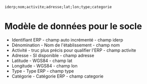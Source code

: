     iderp;nom;activite;adresse;lat;lon;type;categorie

# Modèle de données pour le socle

 - Identifiant ERP - champ auto incrémenté - champ iderp
 - Dénomination - Nom de l'établissement - champ nom
 - Activité - truc plus précis pour qualifier l'ERP - champ activite
 - Adresse - SI disponible - champ adresse
 - Latitude - WGS84 - champ lat
 - Longitude - WGS84 - champ lon
 - Type - Type ERP - champ type
 - Catégorie - Catégorie ERP - champ categorie
